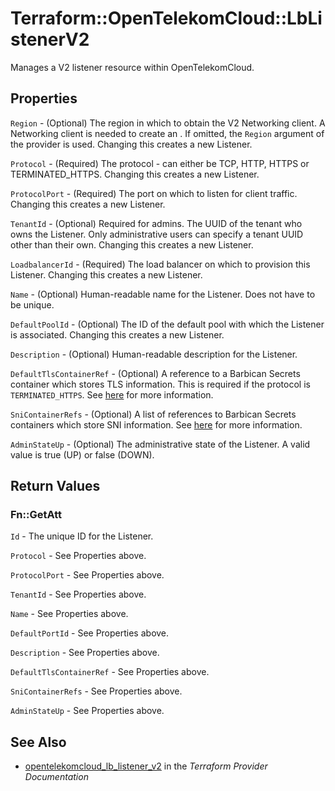 # Terraform::OpenTelekomCloud::LbListenerV2

Manages a V2 listener resource within OpenTelekomCloud.

## Properties

`Region` - (Optional) The region in which to obtain the V2 Networking client. A Networking client is needed to create an . If omitted, the `Region` argument of the provider is used. Changing this creates a new Listener.

`Protocol` - (Required) The protocol - can either be TCP, HTTP, HTTPS or TERMINATED_HTTPS. Changing this creates a new Listener.

`ProtocolPort` - (Required) The port on which to listen for client traffic. Changing this creates a new Listener.

`TenantId` - (Optional) Required for admins. The UUID of the tenant who owns the Listener.  Only administrative users can specify a tenant UUID other than their own. Changing this creates a new Listener.

`LoadbalancerId` - (Required) The load balancer on which to provision this Listener. Changing this creates a new Listener.

`Name` - (Optional) Human-readable name for the Listener. Does not have to be unique.

`DefaultPoolId` - (Optional) The ID of the default pool with which the Listener is associated. Changing this creates a new Listener.

`Description` - (Optional) Human-readable description for the Listener.

`DefaultTlsContainerRef` - (Optional) A reference to a Barbican Secrets container which stores TLS information. This is required if the protocol is `TERMINATED_HTTPS`. See [here](https://wiki.openstack.org/wiki/Network/LBaaS/docs/how-to-create-tls-loadbalancer) for more information.

`SniContainerRefs` - (Optional) A list of references to Barbican Secrets containers which store SNI information. See [here](https://wiki.openstack.org/wiki/Network/LBaaS/docs/how-to-create-tls-loadbalancer) for more information.

`AdminStateUp` - (Optional) The administrative state of the Listener. A valid value is true (UP) or false (DOWN).


## Return Values

### Fn::GetAtt

`Id` - The unique ID for the Listener.

`Protocol` - See Properties above.

`ProtocolPort` - See Properties above.

`TenantId` - See Properties above.

`Name` - See Properties above.

`DefaultPortId` - See Properties above.

`Description` - See Properties above.

`DefaultTlsContainerRef` - See Properties above.

`SniContainerRefs` - See Properties above.

`AdminStateUp` - See Properties above.

## See Also

* [opentelekomcloud_lb_listener_v2](https://www.terraform.io/docs/providers/opentelekomcloud/r/lb_listener_v2.html) in the _Terraform Provider Documentation_